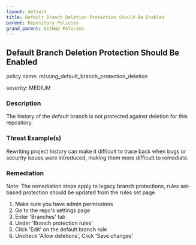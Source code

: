 ```yaml
---
layout: default
title: Default Branch Deletion Protection Should Be Enabled
parent: Repository Policies
grand_parent: GitHub Policies
---
```



## Default Branch Deletion Protection Should Be Enabled
policy name: missing_default_branch_protection_deletion

severity: MEDIUM

### Description
The history of the default branch is not protected against deletion for this repository.

### Threat Example(s)
Rewriting project history can make it difficult to trace back when bugs or security issues were introduced, making them more difficult to remediate.



### Remediation
Note: The remediation steps apply to legacy branch protections, rules set-based protection should be updated from the rules set page
1. Make sure you have admin permissions
2. Go to the repo's settings page
3. Enter 'Branches' tab
4. Under 'Branch protection rules'
5. Click 'Edit' on the default branch rule
6. Uncheck 'Allow deletions', Click 'Save changes'



